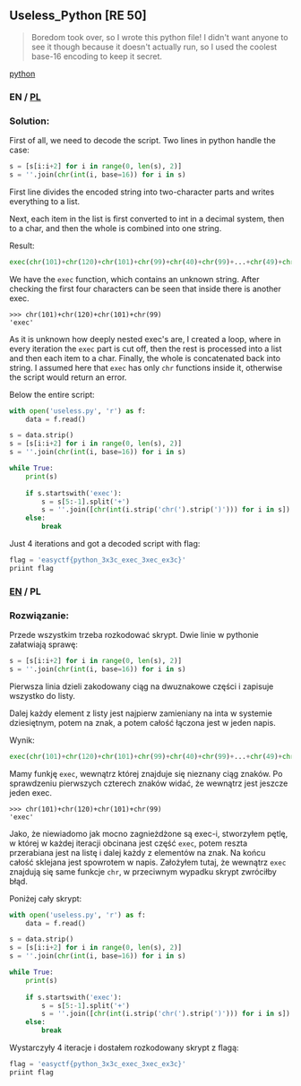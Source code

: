 ## Useless_Python [RE 50]

>Boredom took over, so I wrote this python file! I didn't want anyone to see it though because it doesn't actually run, so I used the coolest base-16 encoding to keep it secret.

[python](useless.py)

### EN / [PL](#rozwiązanie)

### Solution:

First of all, we need to decode the script.
Two lines in python handle the case:

```python
s = [s[i:i+2] for i in range(0, len(s), 2)]
s = ''.join(chr(int(i, base=16)) for i in s)
```

First line divides the encoded string into two-character parts and writes everything to a list.

Next, each item in the list is first converted to int in a decimal system, then to a char, and then the whole is combined into one string.

Result:

```python
exec(chr(101)+chr(120)+chr(101)+chr(99)+chr(40)+chr(99)+...+chr(49)+chr(41)+chr(41))
```

We have the `exec` function, which contains an unknown string.
After checking the first four characters can be seen that inside there is another exec.

```
>>> chr(101)+chr(120)+chr(101)+chr(99)
'exec'
```

As it is unknown how deeply nested exec's are, I created a loop, where in every iteration the `exec` part is cut off,
then the rest is processed into a list and then each item to a char. Finally, the whole is concatenated back into string.
I assumed here that `exec` has only `chr` functions inside it, otherwise the script would return an error.

Below the entire script:

```python
with open('useless.py', 'r') as f:
    data = f.read()

s = data.strip()
s = [s[i:i+2] for i in range(0, len(s), 2)]
s = ''.join(chr(int(i, base=16)) for i in s)

while True:
    print(s)
    
    if s.startswith('exec'):
        s = s[5:-1].split('+')
        s = ''.join([chr(int(i.strip('chr(').strip(')'))) for i in s])
    else:
        break
```

Just 4 iterations and got a decoded script with flag:

```python
flag = 'easyctf{python_3x3c_exec_3xec_ex3c}'
priint flag
```

### [EN](#solution) / PL

### Rozwiązanie:

Przede wszystkim trzeba rozkodować skrypt.
Dwie linie w pythonie załatwiają sprawę:

```python
s = [s[i:i+2] for i in range(0, len(s), 2)]
s = ''.join(chr(int(i, base=16)) for i in s)
```

Pierwsza linia dzieli zakodowany ciąg na dwuznakowe części i zapisuje wszystko do listy.

Dalej każdy element z listy jest najpierw zamieniany na inta w systemie dziesiętnym, potem na znak, a potem całość łączona jest w jeden napis.

Wynik:

```python
exec(chr(101)+chr(120)+chr(101)+chr(99)+chr(40)+chr(99)+...+chr(49)+chr(41)+chr(41))
```

Mamy funkję `exec`, wewnątrz której znajduje się nieznany ciąg znaków.
Po sprawdzeniu pierwszych czterech znaków widać, że wewnątrz jest jeszcze jeden exec.

```
>>> chr(101)+chr(120)+chr(101)+chr(99)
'exec'
```

Jako, że niewiadomo jak mocno zagnieżdżone są exec-i, stworzyłem pętlę, w której w każdej iteracji obcinana jest część `exec`, 
potem reszta przerabiana jest na listę i dalej każdy z elementów na znak. Na końcu całość sklejana jest spowrotem w napis.
Założyłem tutaj, że wewnątrz `exec` znajdują się same funkcje `chr`, w przeciwnym wypadku skrypt zwróciłby błąd.

Poniżej cały skrypt:

```python
with open('useless.py', 'r') as f:
    data = f.read()

s = data.strip()
s = [s[i:i+2] for i in range(0, len(s), 2)]
s = ''.join(chr(int(i, base=16)) for i in s)

while True:
    print(s)
    
    if s.startswith('exec'):
        s = s[5:-1].split('+')
        s = ''.join([chr(int(i.strip('chr(').strip(')'))) for i in s])
    else:
        break
```

Wystarczyły 4 iteracje i dostałem rozkodowany skrypt z flagą:

```python
flag = 'easyctf{python_3x3c_exec_3xec_ex3c}'
priint flag
```
